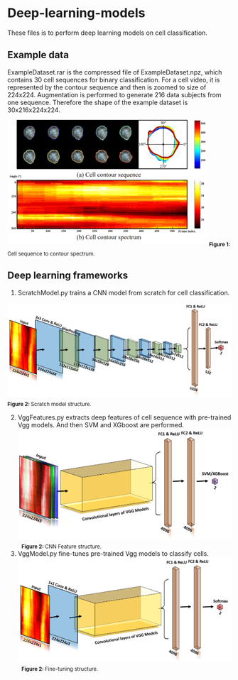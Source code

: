# Deep-learning-models
These files is to perform deep learning models on cell classification.

## Example data
ExampleDataset.rar is the compressed file of ExampleDataset.npz, which contains 30 cell sequences for binary classification. For a cell video, it is represented by the contour sequence and then is zoomed to size of 224x224. Augmentation is performed to generate 216 data subjects from one sequence. Therefore the shape of the example dataset is 30x216x224x224.

<img alt="scratch" src="images/Sequence.png" width='450'>  
<sub><b>Figure 1: </b> Cell sequence to contour spectrum. </sub> 

## Deep learning frameworks
1. ScratchModel.py trains a CNN model from scratch for cell classification.
<img alt="scratch" src="images/Structure.png" width='600'>  
<sub><b>Figure 2: </b> Scratch model structure. </sub> 

2. VggFeatures.py extracts deep features of cell sequence with pre-trained Vgg models. And then SVM and XGboost are performed.
<img alt="scratch" src="images/Feature.png" width='500'>  
<sub><b>Figure 2: </b> CNN Feature structure. </sub> 
3. VggModel.py fine-tunes pre-trained Vgg models to classify cells.
<img alt="scratch" src="images/VGG.png" width='500'>  
<sub><b>Figure 2: </b> Fine-tuning structure. </sub> 

